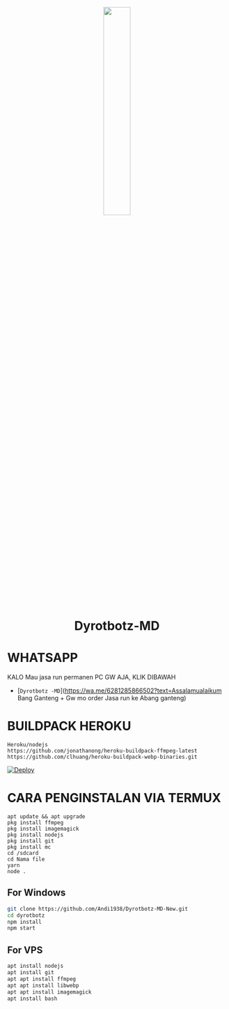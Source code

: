 <p align="center">
  <img src="https://telegra.ph/file/9ca354c35cd2e37a466f5.jpg" width="35%" style="margin-left: auto;margin-right: auto;display: block;">
  
</p>
<h1 align="center">Dyrotbotz-MD</h1>

# WHATSAPP
KALO Mau jasa run permanen PC GW AJA, KLIK DIBAWAH
* [`Dyrotbotz -MD`](https://wa.me/6281285866502?text=Assalamualaikum Bang Ganteng + Gw mo order Jasa run ke Abang ganteng)

# BUILDPACK HEROKU
```
Heroku/nodejs
https://github.com/jonathanong/heroku-buildpack-ffmpeg-latest
https://github.com/clhuang/heroku-buildpack-webp-binaries.git
```
[![Deploy](https://www.herokucdn.com/deploy/button.svg)](https://heroku.com/deploy?template=https://github.com/Andynurohman/Dyrotbotz-MD-New)

# CARA PENGINSTALAN VIA TERMUX
```
apt update && apt upgrade
pkg install ffmpeg
pkg install imagemagick
pkg install nodejs
pkg install git
pkg install mc
cd /sdcard
cd Nama file 
yarn 
node .
```

## For Windows
```bash
git clone https://github.com/Andi1938/Dyrotbotz-MD-New.git
cd dyrotbotz
npm install
npm start
```
## For VPS
```bash
apt install nodejs 
apt install git 
apt apt install ffmpeg 
apt apt install libwebp 
apt apt install imagemagick
apt install bash
